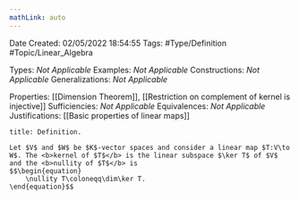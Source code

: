 ```yaml
---
mathLink: auto
---
```


<div class="topSpace"></div>

Date Created: 02/05/2022 18:54:55
Tags: #Type/Definition #Topic/Linear_Algebra

Types: <i>Not Applicable</i>
Examples: <i>Not Applicable</i>
Constructions: <i>Not Applicable</i>
Generalizations: <i>Not Applicable</i>

Properties: [[Dimension Theorem]], [[Restriction on complement of kernel is injective]]
Sufficiencies: <i>Not Applicable</i>
Equivalences: <i>Not Applicable</i>
Justifications: [[Basic properties of linear maps]]

``` ad-Definition
title: Definition.

Let $V$ and $W$ be $K$-vector spaces and consider a linear map $T:V\to W$. The <b>kernel of $T$</b> is the linear subspace $\ker T$ of $V$ and the <b>nullity of $T$</b> is
$$\begin{equation}
    \nullity T\coloneqq\dim\ker T.
\end{equation}$$

```
